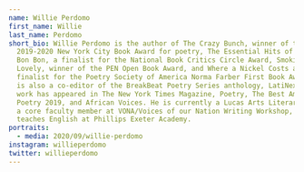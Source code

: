 ```yaml
---
name: Willie Perdomo
first_name: Willie
last_name: Perdomo
short_bio: Willie Perdomo is the author of The Crazy Bunch, winner of the
  2019-2020 New York City Book Award for poetry, The Essential Hits of Shorty
  Bon Bon, a finalist for the National Book Critics Circle Award, Smoking
  Lovely, winner of the PEN Open Book Award, and Where a Nickel Costs a Dime, a
  finalist for the Poetry Society of America Norma Farber First Book Award. He
  is also a co-editor of the BreakBeat Poetry Series anthology, LatiNext. His
  work has appeared in The New York Times Magazine, Poetry, The Best American
  Poetry 2019, and African Voices. He is currently a Lucas Arts Literary Fellow,
  a core faculty member at VONA/Voices of our Nation Writing Workshop, and
  teaches English at Phillips Exeter Academy.
portraits:
  - media: 2020/09/willie-perdomo
instagram: willieperdomo
twitter: willieperdomo
---
```

